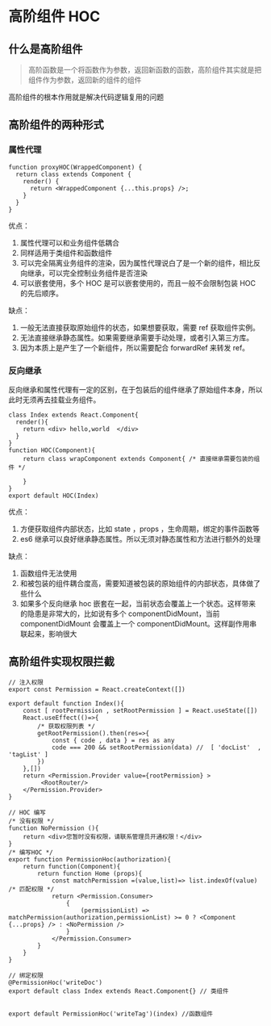 # 高阶组件 HOC

## 什么是高阶组件

> 高阶函数是一个将函数作为参数，返回新函数的函数，高阶组件其实就是把组件作为参数，返回新的组件的组件

高阶组件的根本作用就是解决代码逻辑复用的问题

## 高阶组件的两种形式

### 属性代理

```
function proxyHOC(WrappedComponent) {
  return class extends Component {
    render() {
      return <WrappedComponent {...this.props} />;
    }
  }
}
```

优点：

1. 属性代理可以和业务组件低耦合
2. 同样适用于类组件和函数组件
3. 可以完全隔离业务组件的渲染，因为属性代理说白了是一个新的组件，相比反向继承，可以完全控制业务组件是否渲染
4. 可以嵌套使用，多个 HOC 是可以嵌套使用的，而且一般不会限制包装 HOC 的先后顺序。

缺点：

1. 一般无法直接获取原始组件的状态，如果想要获取，需要 ref 获取组件实例。
2. 无法直接继承静态属性。如果需要继承需要手动处理，或者引入第三方库。
3. 因为本质上是产生了一个新组件，所以需要配合 forwardRef 来转发 ref。

### 反向继承

反向继承和属性代理有一定的区别，在于包装后的组件继承了原始组件本身，所以此时无须再去挂载业务组件。

```
class Index extends React.Component{
  render(){
    return <div> hello,world  </div>
  }
}
function HOC(Component){
    return class wrapComponent extends Component{ /* 直接继承需要包装的组件 */

    }
}
export default HOC(Index)

```

优点：

1. 方便获取组件内部状态，比如 state ，props ，生命周期，绑定的事件函数等
2. es6 继承可以良好继承静态属性。所以无须对静态属性和方法进行额外的处理

缺点：

1. 函数组件无法使用
2. 和被包装的组件耦合度高，需要知道被包装的原始组件的内部状态，具体做了些什么
3. 如果多个反向继承 hoc 嵌套在一起，当前状态会覆盖上一个状态。这样带来的隐患是非常大的，比如说有多个 componentDidMount，当前 componentDidMount 会覆盖上一个 componentDidMount。这样副作用串联起来，影响很大

## 高阶组件实现权限拦截

```
// 注入权限
export const Permission = React.createContext([])

export default function Index(){
    const [ rootPermission , setRootPermission ] = React.useState([])
    React.useEffect(()=>{
        /* 获取权限列表 */
        getRootPermission().then(res=>{
            const { code , data } = res as any
            code === 200 && setRootPermission(data) //  [ 'docList'  , 'tagList' ]
        })
    },[])
    return <Permission.Provider value={rootPermission} >
         <RootRouter/>
    </Permission.Provider>
}

// HOC 编写
/* 没有权限 */
function NoPermission (){
    return <div>您暂时没有权限，请联系管理员开通权限！</div>
}
/* 编写HOC */
export function PermissionHoc(authorization){
    return function(Component){
        return function Home (props){
            const matchPermission =(value,list)=> list.indexOf(value) /* 匹配权限 */
            return <Permission.Consumer>
                {
                    (permissionList) => matchPermission(authorization,permissionList) >= 0 ? <Component  {...props} /> : <NoPermission />
                }
            </Permission.Consumer>
        }
    }
}

// 绑定权限
@PermissionHoc('writeDoc')
export default class Index extends React.Component{} // 类组件


export default PermissionHoc('writeTag')(index) //函数组件
```
